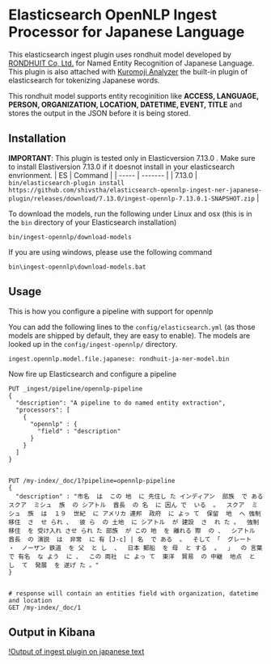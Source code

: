 # Elasticsearch OpenNLP Ingest Processor for Japanese Language

This elasticsearch ingest plugin uses rondhuit model developed by [RONDHUIT Co, Ltd.](https://www.rondhuit.com/) for Named Entity Recognition of Japanese Language. This plugin is also attached with [Kuromoji Analyzer](https://www.elastic.co/guide/en/elasticsearch/plugins/current/analysis-kuromoji-analyzer.html) the built-in plugin of elasticsearch for tokenizing Japanese words.

This rondhuit model supports entity recoginition like **ACCESS, LANGUAGE, PERSON, ORGANIZATION, LOCATION, DATETIME, EVENT, TITLE** and stores the output in the JSON before it is being stored.


## Installation


**IMPORTANT**: This plugin is tested only in Elasticversion 7.13.0 . Make sure to install Elastiversion 7.13.0 if it doesnot install in your elasticsearch envrionment. 
| ES    | Command |
| ----- | ------- |
| 7.13.0 | `bin/elasticsearch-plugin install https://github.com/shivstha/elasticsearch-opennlp-ingest-ner-japanese-plugin/releases/download/7.13.0/ingest-opennlp-7.13.0.1-SNAPSHOT.zip` |


To download the models, run the following under Linux and osx (this is in
the `bin` directory of your Elasticsearch installation)

```
bin/ingest-opennlp/download-models
```

If you are using windows, please use the following command

```
bin\ingest-opennlp\download-models.bat
```


## Usage

This is how you configure a pipeline with support for opennlp

You can add the following lines to the `config/elasticsearch.yml` (as those models are shipped by default, they are easy to enable). The models are looked up in the `config/ingest-opennlp/` directory.

```
ingest.opennlp.model.file.japanese: rondhuit-ja-ner-model.bin
```

Now fire up Elasticsearch and configure a pipeline

```
PUT _ingest/pipeline/opennlp-pipeline
{
  "description": "A pipeline to do named entity extraction",
  "processors": [
    {
      "opennlp" : {
        "field" : "description"
      }
    }
  ]
}


PUT /my-index/_doc/1?pipeline=opennlp-pipeline
{
  "description" : "市名  は  この 地  に 先住し た インディアン  部族  で ある  スクア  ミシュ  族  の シアトル  酋長  の 名  に 因ん で  いる  。  スクア  ミシュ  族  は  １９  世紀  に アメリカ 連邦  政府  に よっ て  保留  地  へ 強制  移住  さ  せ られ 、  彼 ら  の 土地  に シアトル  が 建設  さ  れ た 。  強制  移住  を 受け入れ させ られ た 部族  が この 地  を 離れる 際  の 、  シアトル 酋長  の 演説  は  非常  に 有 [J-c] | 名  で ある  。  そして 「  グレート  ・  ノーザン 鉄道  を 父  と し  、  日本 郵船  を 母  と する  。  」  の 言葉  で 有名  な よう  に 、  この 両社  に よっ て  東洋  貿易  の 中継  地点  と し  て  発展  を 遂げ た 。"
}


# response will contain an entities field with organization, datetime and location
GET /my-index/_doc/1
```

## Output in Kibana
[!Output of ingest plugin on japanese text](model/japanese-ner-results.png)
